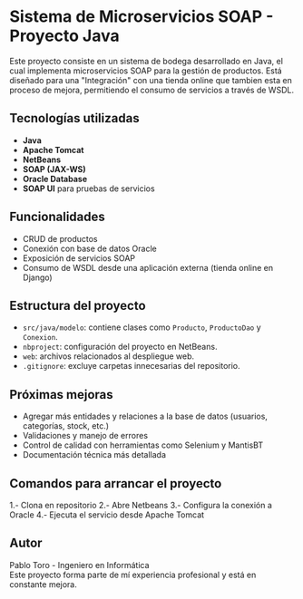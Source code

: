 # Sistema de Microservicios SOAP - Proyecto Java

Este proyecto consiste en un sistema de bodega desarrollado en Java, el cual implementa microservicios SOAP para la gestión de productos. Está diseñado para una "Integración" con una tienda online que tambien esta en proceso de mejora, permitiendo el consumo de servicios a través de WSDL.

## Tecnologías utilizadas

- **Java**
- **Apache Tomcat**
- **NetBeans**
- **SOAP (JAX-WS)**
- **Oracle Database**
- **SOAP UI** para pruebas de servicios

## Funcionalidades

- CRUD de productos
- Conexión con base de datos Oracle
- Exposición de servicios SOAP
- Consumo de WSDL desde una aplicación externa (tienda online en Django)

## Estructura del proyecto

- `src/java/modelo`: contiene clases como `Producto`, `ProductoDao` y `Conexion`.
- `nbproject`: configuración del proyecto en NetBeans.
- `web`: archivos relacionados al despliegue web.
- `.gitignore`: excluye carpetas innecesarias del repositorio.

## Próximas mejoras

- Agregar más entidades y relaciones a la base de datos (usuarios, categorías, stock, etc.)
- Validaciones y manejo de errores
- Control de calidad con herramientas como Selenium y MantisBT
- Documentación técnica más detallada

## Comandos para arrancar el proyecto

1.- Clona en repositorio
2.- Abre Netbeans
3.- Configura la conexión a Oracle
4.- Ejecuta el servicio desde Apache Tomcat

## Autor

Pablo Toro - Ingeniero en Informática  
Este proyecto forma parte de mí experiencia profesional y está en constante mejora.

